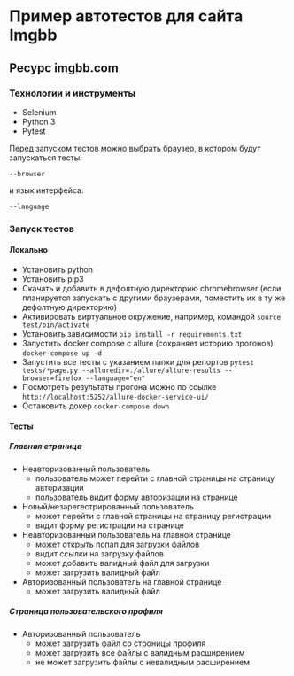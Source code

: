 # Пример автотестов для сайта Imgbb 

## Ресурс imgbb.com

### Технологии и инструменты
* Selenium
* Python 3
* Pytest

Перед запуском тестов можно выбрать браузер, в котором будут запускаться тесты:
```
--browser
```
и язык интерфейса:

```
--language
```

### Запуск тестов
#### Локально

- Установить python
- Установить pip3
- Скачать и добавить в дефолтную директорию chromebrowser 
(если планируется запускать с другими браузерами, поместить их в ту же дефолтную директорию)
- Активировать виртуальное окружение, например, командой `source test/bin/activate`
- Установить зависимости `pip install -r requirements.txt`
- Запустить docker compose с allure (сохраняет историю прогонов) ``` docker-compose up -d ```
- Запустить все тесты с указанием папки для репортов
 `pytest tests/*page.py --alluredir=./allure/allure-results --browser=firefox --language="en"`
- Посмотреть результаты прогона можно по ссылке 
``` http://localhost:5252/allure-docker-service-ui/ ```
- Остановить докер ``` docker-compose down ```


#### Тесты
##### Главная страница
* Неавторизованный пользователь
    * пользователь может перейти с главной страницы на страницу авторизации
    * пользователь видит форму авторизации на странице
* Новый/незарегестрированный пользователь
    * может перейти с главной страницы на страницу регистрации
    * видит форму регистрации на странице
* Неавторизованный пользователь на главной странице
    * может открыть попап для загрузки файлов
    * видит ссылки на загрузку файлов
    * может добавить валидный файл для загрузки
    * может загрузить валидный файл
* Авторизованный пользователь на главной странице
    * может загрузить валидный файл
    
##### Страница пользовательского профиля
* Авторизованный пользователь
    * может загрузить файл со строницы профиля
    * может загрузить все файлы с валидным расширением
    * не может загрузить файлы с невалидным расширением